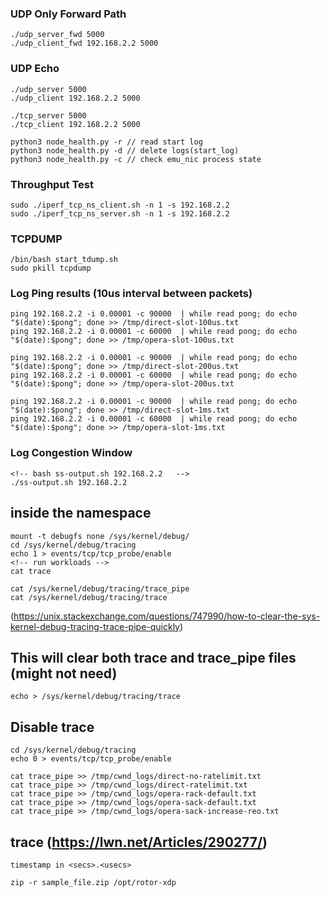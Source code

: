 
### UDP Only Forward Path

```
./udp_server_fwd 5000
./udp_client_fwd 192.168.2.2 5000
```

### UDP Echo
```
./udp_server 5000
./udp_client 192.168.2.2 5000
```

```
./tcp_server 5000
./tcp_client 192.168.2.2 5000

python3 node_health.py -r // read start log
python3 node_health.py -d // delete logs(start_log)
python3 node_health.py -c // check emu_nic process state
```

### Throughput Test
```
sudo ./iperf_tcp_ns_client.sh -n 1 -s 192.168.2.2
sudo ./iperf_tcp_ns_server.sh -n 1 -s 192.168.2.2
```

### TCPDUMP
```
/bin/bash start_tdump.sh
sudo pkill tcpdump
```

### Log Ping results (10us interval between packets)
```
ping 192.168.2.2 -i 0.00001 -c 90000  | while read pong; do echo "$(date):$pong"; done >> /tmp/direct-slot-100us.txt
ping 192.168.2.2 -i 0.00001 -c 60000  | while read pong; do echo "$(date):$pong"; done >> /tmp/opera-slot-100us.txt

ping 192.168.2.2 -i 0.00001 -c 90000  | while read pong; do echo "$(date):$pong"; done >> /tmp/direct-slot-200us.txt
ping 192.168.2.2 -i 0.00001 -c 60000  | while read pong; do echo "$(date):$pong"; done >> /tmp/opera-slot-200us.txt

ping 192.168.2.2 -i 0.00001 -c 90000  | while read pong; do echo "$(date):$pong"; done >> /tmp/direct-slot-1ms.txt
ping 192.168.2.2 -i 0.00001 -c 60000  | while read pong; do echo "$(date):$pong"; done >> /tmp/opera-slot-1ms.txt
```

### Log Congestion Window
```
<!-- bash ss-output.sh 192.168.2.2   -->
./ss-output.sh 192.168.2.2
```
## inside the namespace 
```
mount -t debugfs none /sys/kernel/debug/
cd /sys/kernel/debug/tracing
echo 1 > events/tcp/tcp_probe/enable
<!-- run workloads -->
cat trace

cat /sys/kernel/debug/tracing/trace_pipe
cat /sys/kernel/debug/tracing/trace
```

(https://unix.stackexchange.com/questions/747990/how-to-clear-the-sys-kernel-debug-tracing-trace-pipe-quickly) 
## This will clear both trace and trace_pipe files (might not need)
```
echo > /sys/kernel/debug/tracing/trace
```

## Disable trace
```
cd /sys/kernel/debug/tracing
echo 0 > events/tcp/tcp_probe/enable
```

```
cat trace_pipe >> /tmp/cwnd_logs/direct-no-ratelimit.txt
cat trace_pipe >> /tmp/cwnd_logs/direct-ratelimit.txt
cat trace_pipe >> /tmp/cwnd_logs/opera-rack-default.txt
cat trace_pipe >> /tmp/cwnd_logs/opera-sack-default.txt
cat trace_pipe >> /tmp/cwnd_logs/opera-sack-increase-reo.txt
```

## trace (https://lwn.net/Articles/290277/)
```
timestamp in <secs>.<usecs>
```

```
zip -r sample_file.zip /opt/rotor-xdp
```
